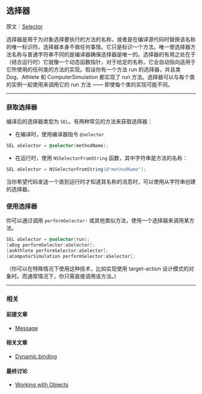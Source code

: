 ## 选择器

原文：[Selector](https://developer.apple.com/library/archive/documentation/General/Conceptual/DevPedia-CocoaCore/Selector.html#//apple_ref/doc/uid/TP40008195-CH48-SW1)

选择器是用于为对象选择要执行的方法的名称，或者是在编译源代码时替换该名称的唯一标识符。选择器本身不做任何事情。它只是标识一个方法。唯一使选择器方法名称与普通字符串不同的是编译器确保选择器是唯一的。选择器的有用之处在于（结合运行时）它就像一个动态函数指针，对于给定的名称，它会自动指向适用于它所使用的任何类的方法的实现。假设你有一个方法 run 的选择器，并且类 Dog、Athlete 和 ComputerSimulation 都实现了 run 方法。选择器可以与每个类的实例一起使用来调用它的 run 方法 —— 即使每个类的实现可能不同。

---

### 获取选择器

编译后的选择器类型为 `SEL`。有两种常见的方法来获取选择器：

* 在编译时，使用编译器指令 `@selector`

```objectivec
SEL aSelector = @selector(methodName);
```

* 在运行时，使用 `NSSelectorFromString` 函数，其中字符串是方法的名称：

```objectivec
SEL aSelector = NSSelectorFromString(@"methodName");
```


当你希望代码发送一个直到运行时才知道其名称的消息时，可以使用从字符串创建的选择器。

### 使用选择器

你可以通过调用 `performSelector:` 或其他类似方法，使用一个选择器来调用某方法。

```objectivec
SEL aSelector = @selector(run);
[aDog performSelector:aSelector];
[anAthlete performSelector:aSelector];
[aComputerSimulation performSelector:aSelector];
```

（你可以在特殊情况下使用这种技术，比如实现使用 target-action 设计模式的对象时。而通常情况下，你只需直接调用该方法。)

---

### 相关

#### 前提文章

* [Message](https://developer.apple.com/library/archive/documentation/General/Conceptual/DevPedia-CocoaCore/Message.html#//apple_ref/doc/uid/TP40008195-CH59-SW1)

#### 相关文章

- [Dynamic binding](https://developer.apple.com/library/archive/documentation/General/Conceptual/DevPedia-CocoaCore/DynamicBinding.html#//apple_ref/doc/uid/TP40008195-CH15-SW1)

#### 最终讨论

* [Working with Objects](https://developer.apple.com/library/archive/documentation/Cocoa/Conceptual/ProgrammingWithObjectiveC/WorkingwithObjects/WorkingwithObjects.html#//apple_ref/doc/uid/TP40011210-CH4)